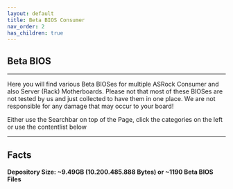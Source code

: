 ```yaml
---
layout: default
title: Beta BIOS Consumer
nav_order: 2
has_children: true
---
```

## Beta BIOS

***

Here you will find various Beta BIOSes for multiple ASRock Consumer and also Server (Rack) Motherboards. 
Please not that most of these BIOSes are not tested by us and just collected to have them in one place.
We are not responsible for any damage that may occur to your board!  

Either use the Searchbar on top of the Page, click the categories on the left or use the contentlist below

***

## Facts
**Depository Size: ~9.49GB (10.200.485.888 Bytes) or ~1190 Beta BIOS Files**

